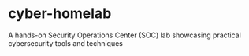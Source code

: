 # cyber-homelab
A hands-on Security Operations Center (SOC) lab showcasing practical cybersecurity tools and techniques
